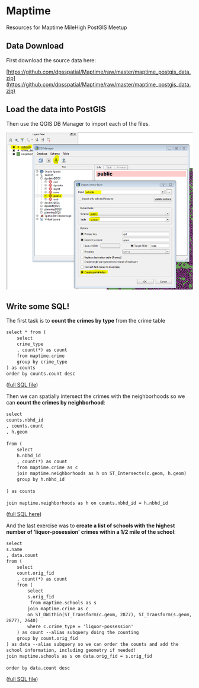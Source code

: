 # Maptime
Resources for Maptime MileHigh PostGIS Meetup

## Data Download ##

First download the source data here:

[https://github.com/dpsspatial/Maptime/raw/master/maptime_postgis_data.zip](https://github.com/dpsspatial/Maptime/raw/master/maptime_postgis_data.zip)

## Load the data into PostGIS ##

Then use the QGIS DB Manager to import each of the files.

![]( https://raw.githubusercontent.com/dpsspatial/Maptime/master/dbManager.PNG ) 

## Write some SQL! ##

The first task is to **count the crimes by type** from the crime table

    select * from (
    	select 
    	crime_type 
    	, count(*) as count
    	from maptime.crime
    	group by crime_type
    ) as counts
    order by counts.count desc

([full SQL file](https://github.com/dpsspatial/Maptime/blob/master/Count_CrimesByType.sql))

Then we can spatially intersect the crimes with the neighborhoods so we can **count the crimes by neighborhood**: 

    select 
    counts.nbhd_id
    , counts.count
    , h.geom
    
    from (
    	select 
    	h.nbhd_id
    	, count(*) as count
    	from maptime.crime as c
    	join maptime.neighborhoods as h on ST_Intersects(c.geom, h.geom)
    	group by h.nbhd_id
    
    ) as counts
    
    join maptime.neighborhoods as h on counts.nbhd_id = h.nbhd_id

([full SQL here](https://github.com/dpsspatial/Maptime/blob/master/count_Crimes_ByNeighborhood.sql))

And the last exercise was to **create a list of schools with the highest number of 'liquor-posession' crimes within a 1/2 mile of the school**:

    select 
    s.name
    , data.count
    from (
    	select 
    	count.orig_fid
    	, count(*) as count
    	from (
    		select
    		s.orig_fid
    		 from maptime.schools as s
    		join maptime.crime as c 
    		on ST_DWithin(ST_Transform(c.geom, 2877), ST_Transform(s.geom, 2877), 2640)
    		where c.crime_type = 'liquor-possession'
    	) as count --alias subquery doing the counting
    	group by count.orig_fid
    ) as data --alias subquery so we can order the counts and add the school information, including geometry if needed!
    join maptime.schools as s on data.orig_fid = s.orig_fid
    
    order by data.count desc

([full SQL file](https://github.com/dpsspatial/Maptime/blob/master/count_Crimes_withinHalfMileOfSchools.sql))